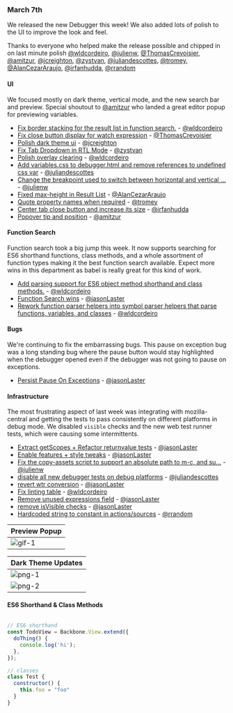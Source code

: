 ### March 7th

We released the new Debugger this week! We also added lots of polish to the UI to improve the look and feel.

Thanks to everyone who helped make the release possible and chipped in on last minute polish
[@wldcordeiro], [@julienw], [@ThomasCrevoisier], [@amitzur], [@jcreighton], [@zystvan], [@juliandescottes], [@tromey], [@AlanCezarAraujo], [@irfanhudda], [@rrandom]

#### UI

We focused mostly on dark theme, vertical mode, and the new search bar and preview.
Special shoutout to [@amitzur] who landed a great editor popup for previewing variables.

* [Fix border stacking for the result list in function search.][pr-2] - [@wldcordeiro]
* [Fix close button display for watch expression][pr-6] - [@ThomasCrevoisier]
* [Polish dark theme ui][pr-9] - [@jcreighton]
* [Fix Tab Dropdown in RTL Mode][pr-10] - [@zystvan]
* [Polish overlay clearing][pr-13] - [@wldcordeiro]
* [Add variables.css to debugger.html and remove references to undefined css var][pr-15] - [@juliandescottes]
* [Change the breakpoint used to switch between horizontal and vertical …][pr-16] - [@julienw]
* [Fixed max-height in Result List][pr-19] - [@AlanCezarAraujo]
* [Quote property names when required][pr-17] - [@tromey]
* [Center tab close button and increase its size][pr-21] - [@irfanhudda]
* [Popover tip and position][pr-8] - [@amitzur]

#### Function Search

Function search took a big jump this week. It now supports searching for ES6 shorthand functions, class methods, and a whole assortment of function types making it the best function search available. Expect more wins in this department as babel is really great for this kind of work.

* [Add parsing support for ES6 object method shorthand and class methods.][pr-1] - [@wldcordeiro]
* [Function Search wins][pr-7] - [@jasonLaster]
* [Rework function parser helpers into symbol parser helpers that parse functions, variables, and classes][pr-18] - [@wldcordeiro]

#### Bugs

We're continuing to fix the embarrassing bugs. This pause on exception bug was a long standing bug where the pause button would stay highlighted when the debugger opened even if the debugger was not going to pause on exceptions.

* [Persist Pause On Exceptions][pr-0] - [@jasonLaster]

#### Infrastructure

The most frustrating aspect of last week was integrating with mozilla-central and getting the tests to
pass consistently on different platforms in debug mode. We disabled `visible` checks and the new web test runner tests, which were causing some intermittents.

* [Extract getScopes + Refactor returnvalue tests][pr-3] - [@jasonLaster]
* [Enable features + style tweaks][pr-4] - [@jasonLaster]
* [Fix the copy-assets script to support an absolute path to m-c, and su…][pr-5] - [@julienw]
* [disable all new debugger tests on debug platforms][pr-12] - [@juliandescottes]
* [revert wtr conversion][pr-14] - [@jasonLaster]
* [Fix linting table][pr-20] - [@wldcordeiro]
* [Remove unused expressions field][pr-22] - [@jasonLaster]
* [remove isVisible checks][pr-23] - [@jasonLaster]
* [Hardcoded string to constant in actions/sources][pr-24] - [@rrandom]



|Preview Popup|
|----------------|
|![gif-1]|

|Dark Theme Updates|
|----|
|![png-1]|
|![png-2]|


#### ES6 Shorthand & Class Methods
```js

// ES6 shorthand
const TodoView = Backbone.View.extend({
  doThing() {
    console.log('hi');
  },
});

// classes
class Test {
  constructor() {
    this.foo = "foo"
  }
}
```


[gif-1]:https://cloud.githubusercontent.com/assets/394320/23443190/c2a9ada6-fe35-11e6-9b01-563ec6e335f3.gif
[png-1]:https://cloud.githubusercontent.com/assets/5232812/23445290/5e6314ae-fe08-11e6-8a21-e6875881ecc4.png
[png-2]:https://cloud.githubusercontent.com/assets/5232812/23445256/3266940c-fe08-11e6-8b55-e2cf293838f7.png

[pr-0]:https://github.com/devtools-html/debugger.html/pull/2225
[pr-1]:https://github.com/devtools-html/debugger.html/pull/2236
[pr-2]:https://github.com/devtools-html/debugger.html/pull/2223
[pr-3]:https://github.com/devtools-html/debugger.html/pull/2217
[pr-4]:https://github.com/devtools-html/debugger.html/pull/2243
[pr-5]:https://github.com/devtools-html/debugger.html/pull/2244
[pr-6]:https://github.com/devtools-html/debugger.html/pull/2237
[pr-7]:https://github.com/devtools-html/debugger.html/pull/2234
[pr-8]:https://github.com/devtools-html/debugger.html/pull/2224
[pr-9]:https://github.com/devtools-html/debugger.html/pull/2229
[pr-10]:https://github.com/devtools-html/debugger.html/pull/2222
[pr-11]:https://github.com/devtools-html/debugger.html/pull/2261
[pr-12]:https://github.com/devtools-html/debugger.html/pull/2254
[pr-13]:https://github.com/devtools-html/debugger.html/pull/2252
[pr-14]:https://github.com/devtools-html/debugger.html/pull/2259
[pr-15]:https://github.com/devtools-html/debugger.html/pull/2253
[pr-16]:https://github.com/devtools-html/debugger.html/pull/2245
[pr-17]:https://github.com/devtools-html/debugger.html/pull/2255
[pr-18]:https://github.com/devtools-html/debugger.html/pull/2250
[pr-19]:https://github.com/devtools-html/debugger.html/pull/2270
[pr-20]:https://github.com/devtools-html/debugger.html/pull/2273
[pr-21]:https://github.com/devtools-html/debugger.html/pull/2272
[pr-22]:https://github.com/devtools-html/debugger.html/pull/2275
[pr-23]:https://github.com/devtools-html/debugger.html/pull/2276
[pr-24]:https://github.com/devtools-html/debugger.html/pull/2286
[@jasonLaster]:http://github.com/jasonLaster
[@wldcordeiro]:http://github.com/wldcordeiro
[@julienw]:http://github.com/julienw
[@ThomasCrevoisier]:http://github.com/ThomasCrevoisier
[@amitzur]:http://github.com/amitzur
[@jcreighton]:http://github.com/jcreighton
[@zystvan]:http://github.com/zystvan
[@juliandescottes]:http://github.com/juliandescottes
[@tromey]:http://github.com/tromey
[@AlanCezarAraujo]:http://github.com/AlanCezarAraujo
[@irfanhudda]:http://github.com/irfanhudda
[@rrandom]:http://github.com/rrandom
